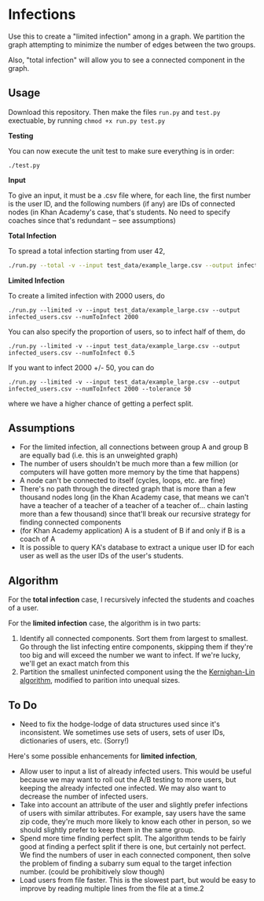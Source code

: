 Infections
===========

Use this to create a "limited infection" among in a graph.  We partition the graph attempting to minimize the number of edges between the two groups.

Also, "total infection" will allow you to see a connected component in the graph.

Usage
--------

Download this repository.  Then make the files `run.py` and `test.py` exectuable, by running `chmod +x run.py test.py`

**Testing**

You can now execute the unit test to make sure everything is in order:

    ./test.py

**Input**

To give an input, it must be a .csv file where, for each line, the first number is the user ID, and the following numbers (if any) are IDs of connected nodes (in Khan Academy's case, that's students.  No need to specify coaches since that's redundant ‒ see assumptions)

**Total Infection**

To spread a total infection starting from user 42,
```bash
./run.py --total -v --input test_data/example_large.csv --output infected_users.csv --user 42
```

**Limited Infection**

To create a limited infection with 2000 users, do

	./run.py --limited -v --input test_data/example_large.csv --output infected_users.csv --numToInfect 2000

You can also specify the proportion of users, so to infect half of them, do

	./run.py --limited -v --input test_data/example_large.csv --output infected_users.csv --numToInfect 0.5

If you want to infect 2000 +/- 50, you can do

	./run.py --limited -v --input test_data/example_large.csv --output infected_users.csv --numToInfect 2000 --tolerance 50

where we have a higher chance of getting a perfect split.

Assumptions
-----------

 - For the limited infection, all connections between group A and group B are equally bad (i.e. this is an unweighted graph)
 - The number of users shouldn't be much more than a few million (or computers will have gotten more memory by the time that happens)
 - A node can't be connected to itself (cycles, loops, etc. are fine)
 - There's no path through the directed graph that is more than a few thousand nodes long (in the Khan Academy case, that means we can't have a teacher of a teacher of a teacher of a teacher of...  chain lasting more than a few thousand) since that'll break our recursive strategy for finding connected components
 - (for Khan Academy application) A is a student of B if and only if B is a coach of A
 - It is possible to query KA's database to extract a unique user ID for each user as well as the user IDs of the user's students.

Algorithm
---------

For the **total infection** case, I recursively infected the students and coaches of a user.

For the **limited infection** case, the algorithm is in two parts: 
 1. Identify all connected components.  Sort them from largest to smallest.  Go through the list infecting entire components, skipping them if they're too big and will exceed the number we want to infect.  If we're lucky, we'll get an exact match from this 
 2. Partition the smallest uninfected component using the the [Kernighan-Lin algorithm](https://en.wikipedia.org/wiki/Kernighan%E2%80%93Lin_algorithm), modified to parition into unequal sizes.

To Do
---------

 - Need to fix the hodge-lodge of data structures used since it's inconsistent.  We sometimes use sets of users, sets of user IDs, dictionaries of users, etc.  (Sorry!)

Here's some possible enhancements for **limited infection**,

 - Allow user to input a list of already infected users.  This would be useful because we may want to roll out the A/B testing to more users, but keeping the already infected one infected.  We may also want to decrease the number of infected users.
 - Take into account an attribute of the user and slightly prefer infections of users with similar attributes.  For example, say users have the same zip code, they're much more likely to know each other in person, so we should slightly prefer to keep them in the same group.
 - Spend more time finding perfect split.  The algorithm tends to be fairly good at finding a perfect split if there is one, but certainly not perfect.  We find the numbers of user in each connected component, then solve the problem of finding a subarry sum equal to the target infection number.  (could be prohibitively slow though)
 - Load users from file faster.  This is the slowest part, but would be easy to improve by reading multiple lines from the file at a time.2
